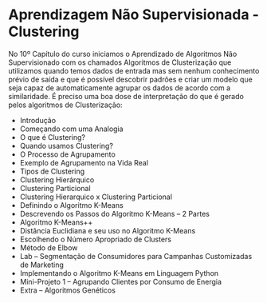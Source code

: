 # Aprendizagem Não Supervisionada - Clustering

No 10º Capítulo do curso iniciamos o Aprendizado de Algoritmos Não Supervisionado com os chamados Algoritmos de Clusterização que utilizamos quando temos dados de entrada mas sem nenhum conhecimento prévio de saída e que é possível descobrir padrões e criar um modelo que seja capaz de automaticamente agrupar os dados de acordo com a similaridade. É preciso uma boa dose de interpretação do que é gerado pelos algoritmos de Clusterização:

<ul>
  <li>Introdução</li>
  <li>Começando com uma Analogia</li>
  <li>O que é Clustering?</li>
  <li>Quando usamos Clustering?</li>
  <li>O Processo de Agrupamento</li>
  <li>Exemplo de Agrupamento na Vida Real</li>
  <li>Tipos de Clustering</li>
  <li>Clustering Hierárquico</li>
  <li>Clustering Particional</li>
  <li>Clustering Hierarquico x Clustering Particional</li>
  <li>Definindo o Algoritmo K-Means</li>
  <li>Descrevendo os Passos do Algoritmo K-Means – 2 Partes</li>
  <li>Algoritmo K-Means++</li>
  <li>Distância Euclidiana e seu uso no Algoritmo K-Means</li>
  <li>Escolhendo o Número Apropriado de Clusters</li>
  <li>Método de Elbow</li>
  <li>Lab – Segmentação de Consumidores para Campanhas Customizadas de Marketing</li>
  <li>Implementando o Algoritmo K-Means em Linguagem Python</li>
  <li>Mini-Projeto 1 – Agrupando Clientes por Consumo de Energia</li>
  <li>Extra – Algoritmos Genéticos</li>
</ul>